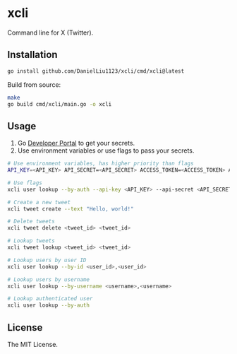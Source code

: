 # xcli

Command line for X (Twitter).

## Installation

```bash
go install github.com/DanielLiu1123/xcli/cmd/xcli@latest
```

Build from source:

```bash
make
go build cmd/xcli/main.go -o xcli
```

## Usage

1. Go [Developer Portal](https://developer.x.com/en/portal/dashboard) to get your secrets.
2. Use environment variables or use flags to pass your secrets.

```bash
# Use environment variables, has higher priority than flags
API_KEY=<API_KEY> API_SECRET=<API_SECRET> ACCESS_TOKEN=<ACCESS_TOKEN> ACCESS_SECRET=<ACCESS_SECRET> xcli user lookup --by-auth

# Use flags
xcli user lookup --by-auth --api-key <API_KEY> --api-secret <API_SECRET> --access-token <ACCESS_KEY> --access-secret <ACCESS_SECRET>
```

```bash
# Create a new tweet
xcli tweet create --text "Hello, world!"

# Delete tweets
xcli tweet delete <tweet_id> <tweet_id>

# Lookup tweets
xcli tweet lookup <tweet_id> <tweet_id>

# Lookup users by user ID
xcli user lookup --by-id <user_id>,<user_id>

# Lookup users by username
xcli user lookup --by-username <username>,<username>

# Lookup authenticated user
xcli user lookup --by-auth
```

## License

The MIT License.
